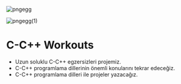 ![pngegg](https://user-images.githubusercontent.com/54184905/92134971-d9da3600-ee12-11ea-8fdb-81ebf6506ffa.png)

![pngegg(1)](https://user-images.githubusercontent.com/54184905/92134976-dba3f980-ee12-11ea-9aea-d7042df205e6.png)

# C-C++ Workouts

* Uzun soluklu C-C++ egzersizleri projemiz.
* C-C++ programlama dillerinin önemli konularını tekrar edeceğiz.
* C-C++ programlama dilleri ile projeler yazacağız.
